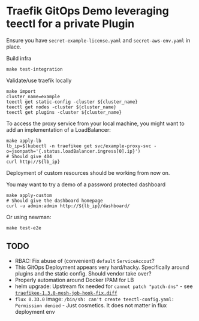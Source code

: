 # Traefik GitOps Demo leveraging teectl for a private Plugin

Ensure you have `secret-example-license.yaml` and `secret-aws-env.yaml` in place.

Build infra
```shell
make test-integration
```

Validate/use traefik locally
```shell
make import
cluster_name=example
teectl get static-config -cluster ${cluster_name}
teectl get nodes -cluster ${cluster_name}
teectl get plugins -cluster ${cluster_name}
```

To access the proxy service from your local machine, you might want to add an implementation of a LoadBalancer:

```shell
make apply-lb
lb_ip=$(kubectl -n traefikee get svc/example-proxy-svc -o=jsonpath='{.status.loadBalancer.ingress[0].ip}')
# Should give 404
curl http://${lb_ip}
```

Deployment of custom resources should be working from now on.

You may want to try a demo of a password protected dashboard
```shell
make apply-custom
# Should give the dashboard homepage
curl -u admin:admin http://${lb_ip}/dashboard/
```
Or using newman:
```shell
make test-e2e
```

## TODO
- RBAC: Fix abuse of (convenient) `default` `ServiceAccout`?
- This GitOps Deployment appears very hard/hacky. Specifically around plugins and the static config. Should vendor take over?
- Properly automation around Docker IPAM for LB
- helm upgrade: Upstream fix needed for `cannot patch "patch-dns"` - see [`traefikee-1.3.0-mesh-job-hook-fix.diff`](traefikee-1.3.0-mesh-job-hook-fix.diff)
- `flux 0.33.0` image: `/bin/sh: can't create teectl-config.yaml: Permission denied` - Just cosmetics. It does not matter in flux deployment env
